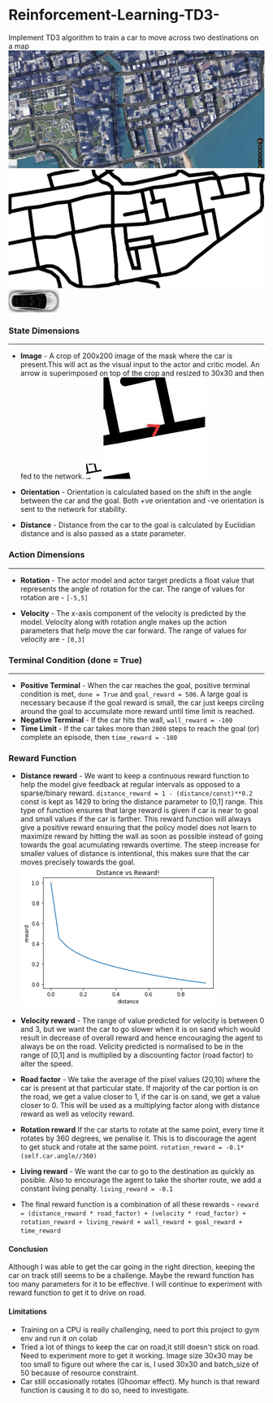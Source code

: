 # Reinforcement-Learning-TD3-
Implement TD3 algorithm to train a car to move across two destinations on a map
![](images/citymap.png)
![](images/MASK1.png)
![](images/car.png)

### State Dimensions
----------------------

 - **Image** - A crop of 200x200 image of the mask where the car is present.This will act as the visual input to the actor and critic model. An arrow is superimposed on top of the crop and resized to 30x30 and then fed to the network.
![Resized image](images/img_resized.jpg)
![The original crop](images/img.jpg)   

- **Orientation** - Orientation is calculated based on the shift in the angle between the car and the goal. Both +ve orientation and -ve orientation is sent to the network for stability.

- **Distance** - Distance from the car to the goal is calculated by Euclidian distance and is also passed as a state parameter.

### Action Dimensions 
-----------------------
- **Rotation** - The actor model and actor target predicts a float value that represents the angle of rotation for the car. 
The range of values for rotation are - `[-5,5]`

- **Velocity** - The x-axis component of the velocity is predicted by the model. Velocity along with rotation angle makes up the action parameters that help move the car forward. 
The range of values for velocity are - `[0,3]`

### Terminal Condition (done = True)
-----------------------
- **Positive Terminal** - When the car reaches the goal, positive terminal condition is met, `done = True` and `goal_reward = 500`. A large goal is necessary because if the goal reward is small, the car just keeps circling around the goal to accumulate more reward until time limit is reached.
- **Negative Terminal** - If the car hits the wall, `wall_reward = -100`
- **Time Limit** - If the car takes more than `2000` steps to reach the goal (or) complete an episode, then `time_reward = -100`

### Reward Function
- **Distance reward** - We want to keep a continuous reward function to help the model give feedback at regular intervals as opposed to a sparse/binary reward.
`distance_reward = 1 - (distance/const)**0.2` 
const is kept as 1429 to bring the distance parameter to [0,1] range. This type of function ensures that large reward is given if car is near to goal and small values if the car is farther. This reward function will always give a positive reward ensuring that the policy model does not learn to maximize reward by hitting the wall as soon as possible instead of going towards the goal acumulating rewards overtime. The steep increase  for smaller values of distance is intentional, this makes sure that the car moves precisely towards the goal.
![](images/reward.png)
- **Velocity reward** - The range of value predicted for velocity is between 0 and 3, but we want the car to go slower when it is on sand which would result in decrease of overall reward and hence encouraging the agent to always be on the road. Velicity predicted is normalised to be in the range of [0,1] and is multiplied by a discounting factor (road factor) to alter the speed.
- **Road factor** - We take the average of the pixel values (20,10) where the car is present at that particular state. If majority of the car portion is on the road, we get a value closer to 1, if the car is on sand, we get a value closer to 0. This will be used as a multiplying factor along with distance reward as well as velocity reward.
- **Rotation reward** If the car starts to rotate at the same point, every time it rotates by 360 degrees, we penalise it. This is to discourage the agent to get stuck and rotate at the same point.
 `rotation_reward = -0.1*(self.car.angle//360)`
- **Living reward** - We want the car to go to the destination as quickly as posible. Also to encourage the agent to take the shorter route, we add a constant living penalty.
`living_reward = -0.1`

- The final reward function is a combination of all these rewards - 
```reward = (distance_reward * road_factor) + (velocity * road_factor) + rotation_reward + living_reward + wall_reward + goal_reward + time_reward```

#### Conclusion 
Although I was able to get the car going in the right direction, keeping the car on track still seems to be a challenge. Maybe the reward function has too many parameters for it to be effective. I will continue to experiment with reward function to get it to drive on road.

#### Limitations
- Training on a CPU is really challenging, need to port this project to gym env and run it on colab
- Tried a lot of things to keep the car on road,it still doesn't stick on road. Need to experiment more to get it working. Image size 30x30 may be too small to figure out where the car is, I used 30x30 and batch_size of 50 because of resource constraint.
- Car still occasionally rotates (Ghoomar effect). My hunch is that reward function is causing it to do so, need to investigate.
